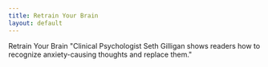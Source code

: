 ```yaml
---
title: Retrain Your Brain
layout: default
---
```

Retrain Your Brain
"Clinical Psychologist Seth Gilligan shows readers how to recognize anxiety-causing thoughts and replace them."

